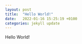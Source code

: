 ```yaml
---
layout: post
title:  "Hello World!"
date:   2022-01-16 15:25:19 +0100
categories: jekyll update
---
```

Hello World!
